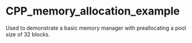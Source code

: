 # CPP_memory_allocation_example

Used to demonstrate a basic memory manager with preallocating a pool size of 32 blocks.
